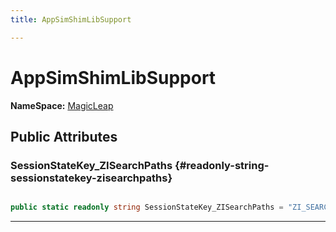 ```yaml
---
title: AppSimShimLibSupport

---
```


# AppSimShimLibSupport



**NameSpace:** 
[MagicLeap](/unity-api/api/UnityEditor.XR.MagicLeap/UnityEditor.XR.MagicLeap.md) 








## Public Attributes

### SessionStateKey_ZISearchPaths {#readonly-string-sessionstatekey-zisearchpaths}

```csharp

public static readonly string SessionStateKey_ZISearchPaths = "ZI_SEARCH_PATHS";

```






-----------

